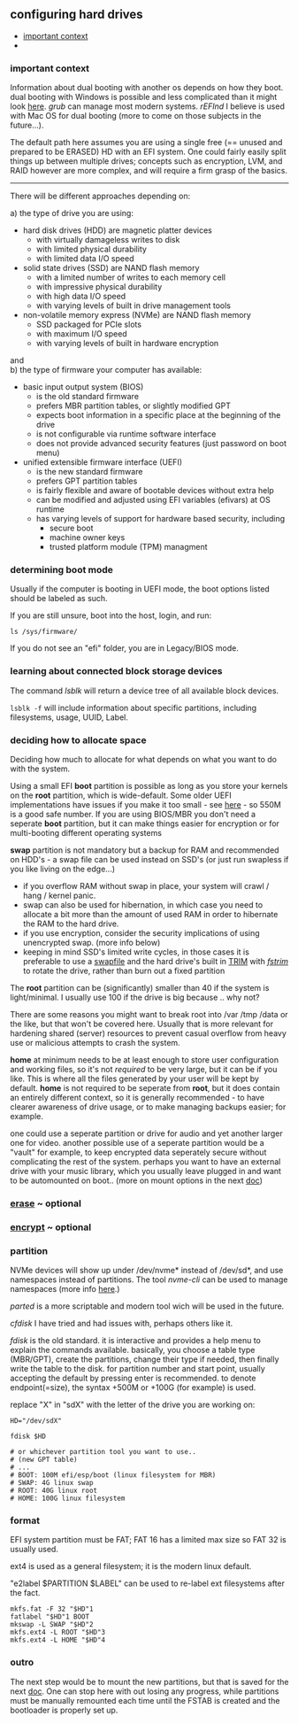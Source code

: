 ## configuring hard drives

* [important context](#important-context)
* 

### <a id=one> important context </a>

Information about dual booting with another os depends on how they boot. dual booting with Windows is possible and less complicated than it might look [here](https://wiki.archlinux.org/title/Dual_boot_with_Windows). _grub_ can manage most modern systems. _rEFInd_ I believe is used with Mac OS for dual booting (more to come on those subjects in the future...).

The default path here assumes you are using a single free (== unused and prepared to be ERASED) HD with an EFI system. One could fairly easily split things up between multiple drives; concepts such as encryption, LVM, and RAID however are more complex, and will require a firm grasp of the basics.

___

There will be different approaches depending on:

a) the type of drive you are using:

* hard disk drives (HDD) are magnetic platter devices 
  * with virtually damageless writes to disk 
  * with limited physical durability
  * with limited data I/O speed
* solid state drives (SSD) are NAND flash memory
  * with a limited number of writes to each memory cell
  * with impressive physical durability
  * with high data I/O speed
  * with varying levels of built in drive management tools
* non-volatile memory express (NVMe) are NAND flash memory
  * SSD packaged for PCIe slots
  * with maximum I/O speed
  * with varying levels of built in hardware encryption

and<br>
b) the type of firmware your computer has available:

* basic input output system (BIOS)
  * is the old standard firmware
  * prefers MBR partition tables, or slightly modified GPT
  * expects boot information in a specific place at the beginning of the drive
  * is not configurable via runtime software interface
  * does not provide advanced security features (just password on boot menu)
* unified extensible firmware interface (UEFI)
  * is the new standard firmware
  * prefers GPT partition tables
  * is fairly flexible and aware of bootable devices without extra help
  * can be modified and adjusted using EFI variables (efivars) at OS runtime
  * has varying levels of support for hardware based security, including 
    * secure boot
    * machine owner keys
    * trusted platform module (TPM) managment

### determining boot mode

Usually if the computer is booting in UEFI mode, the boot options listed should be labeled as such.

If you are still unsure, boot into the host, login, and run:
```
ls /sys/firmware/
```
If you do not see an "efi" folder, you are in Legacy/BIOS mode.

### learning about connected block storage devices

The command _lsblk_ will return a device tree of all available block devices.

```lsblk -f``` will include information about specific partitions, including filesystems, usage, UUID, Label.

### deciding how to allocate space

Deciding how much to allocate for what depends on what you want to do with the system.

Using a small EFI __boot__ partition is possible as long as you store your kernels on the __root__ partition, which is wide-default. Some older UEFI implementations have issues if you make it too small - see [here](https://www.rodsbooks.com/efi-bootloaders/principles.html) - so 550M is a good safe number. If you are using BIOS/MBR you don't need a seperate __boot__ partition, but it can make things easier for encryption or for multi-booting different operating systems<br>

__swap__ partition is not mandatory but a backup for RAM and recommended on HDD's - a swap file can be used instead on SSD's (or just run swapless if you like living on the edge...) 

* if you overflow RAM without swap in place, your system will crawl / hang / kernel panic.
* swap can also be used for hibernation, in which case you need to allocate a bit more than the amount of used RAM in order to hibernate the RAM to the hard drive.
* if you use encryption, consider the security implications of using unencrypted swap. (more info below)
* keeping in mind SSD's limited write cycles, in those cases it is preferable to use a [swapfile](https://wiki.archlinux.org/title/Swap#Swap_file) and the hard drive's built in [TRIM](https://wiki.archlinux.org/title/Solid_state_drive#TRIM) with [_fstrim_](https://man.archlinux.org/man/fstrim.8) to rotate the drive, rather than burn out a fixed partition<br>

The __root__ partition can be (significantly) smaller than 40 if the system is light/minimal. I usually use 100 if the drive is big because .. why not?

There are some reasons you might want to break root into /var /tmp /data or the like, but that won't be covered here. Usually that is more relevant for hardening shared (server) resources to prevent casual overflow from heavy use or malicious attempts to crash the system.

__home__ at minimum needs to be at least enough to store user configuration and working files, so it's not _required_ to be very large, but it can be if you like. This is where all the files generated by your user will be kept by default. __home__ is not required to be seperate from __root__, but it does contain an entirely different context, so it is generally recommended - to have clearer awareness of drive usage, or to make managing backups easier; for example.

one could use a seperate partition or drive for audio and yet another larger one for video. another possible use of a seperate partition would be a "vault" for example, to keep encrypted data seperately secure without complicating the rest of the system. perhaps you want to have an external drive with your music library, which you usually leave plugged in and want to be automounted on boot.. (more on mount options in the next [doc](install.md))

### [erase](erase.md) ~ optional

### [encrypt](encrypt.md) ~ optional

### partition

NVMe devices will show up under /dev/nvme* instead of /dev/sd*, and use namespaces instead of partitions. The tool _nvme-cli_ can be used to manage namespaces (more info [here](https://wiki.archlinux.org/title/Solid_state_drive/NVMe).)

_parted_ is a more scriptable and modern tool wich will be used in the future. 

_cfdisk_ I have tried and had issues with, perhaps others like it.

_fdisk_ is the old standard. it is interactive and provides a help menu to explain the commands available. basically, you choose a table type (MBR/GPT), create the partitions, change their type if needed, then finally write the table to the disk. for partition number and start point, usually accepting the default by pressing enter is recommended. to denote endpoint(=size), the syntax +500M or +100G (for example) is used.

replace "X" in "sdX" with the letter of the drive you are working on:
```
HD="/dev/sdX"

fdisk $HD

# or whichever partition tool you want to use..
# (new GPT table)
# ...
# BOOT: 100M efi/esp/boot (linux filesystem for MBR)
# SWAP: 4G linux swap
# ROOT: 40G linux root
# HOME: 100G linux filesystem
```
### format

EFI system partition must be FAT; FAT 16 has a limited max size so FAT 32 is usually used.

ext4 is used as a general filesystem; it is the modern linux default.

"e2label $PARTITION $LABEL" can be used to re-label ext filesystems after the fact.

```
mkfs.fat -F 32 "$HD"1
fatlabel "$HD"1 BOOT
mkswap -L SWAP "$HD"2 
mkfs.ext4 -L ROOT "$HD"3
mkfs.ext4 -L HOME "$HD"4
```
### outro

The next step would be to mount the new partitions, but that is saved for the next [doc](install.md). One can stop here with out losing any progress, while partitions must be manually remounted each time until the FSTAB is created and the bootloader is properly set up.
